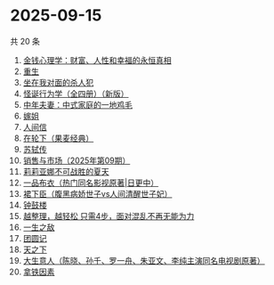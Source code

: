 # 2025-09-15

共 20 条

<!-- BEGIN WEREAD -->
<!-- 最后更新时间 2025-09-15 00:26:03 +0800 -->
1. [金钱心理学：财富、人性和幸福的永恒真相](https://weread.qq.com/web/bookDetail/6ab326d0813ab7f97g014662)
1. [重生](https://weread.qq.com/web/bookDetail/f56324b0813aba592g019f29)
1. [坐在我对面的杀人犯](https://weread.qq.com/web/bookDetail/ac532770813aba51ag017c87)
1. [怪诞行为学（全四册）（新版）](https://weread.qq.com/web/bookDetail/84e325e05e1bb084e73d5ae)
1. [中年夫妻：中式家庭的一地鸡毛](https://weread.qq.com/web/bookDetail/84d320b0813aba5b4g01798c)
1. [嫁姐](https://weread.qq.com/web/bookDetail/a4732730813aba576g0143c7)
1. [人间信](https://weread.qq.com/web/bookDetail/d6d328f0813aba5d9g013887)
1. [在轮下（果麦经典）](https://weread.qq.com/web/bookDetail/8f732c00813aba58fg0158c0)
1. [苏轼传](https://weread.qq.com/web/bookDetail/ec332f707190f97dec3e09f)
1. [销售与市场（2025年第09期）](https://weread.qq.com/web/bookDetail/5d732190813aba6adg019dc7)
1. [莉莉亚娜不可战胜的夏天](https://weread.qq.com/web/bookDetail/96632e30813aba15eg019c97)
1. [一品布衣（热门同名影视原著|日更中）](https://weread.qq.com/web/bookDetail/7f032970813aba50cg010801)
1. [裙下臣（腹黑病娇世子vs人间清醒世子妃）](https://weread.qq.com/web/bookDetail/3d832970813aba4a8g018447)
1. [钟鼓楼](https://weread.qq.com/web/bookDetail/7d332f3071a224c87d3b4cb)
1. [越整理，越轻松 只需4步，面对混乱不再无能为力](https://weread.qq.com/web/bookDetail/a8732a00813ab953eg011dd0)
1. [一生之敌](https://weread.qq.com/web/bookDetail/96232f70813ab9596g010e94)
1. [团圆记](https://weread.qq.com/web/bookDetail/b64323c0813ab9595g0181f0)
1. [天之下](https://weread.qq.com/web/bookDetail/4de326a0721770aa4de95f4)
1. [大生意人（陈晓、孙千、罗一舟、朱亚文、李纯主演同名电视剧原著）](https://weread.qq.com/web/bookDetail/59132280813ab9dbeg0121f8)
1. [拿铁因素](https://weread.qq.com/web/bookDetail/a1a32200813ab9e87g014bf7)
<!-- END WEREAD -->